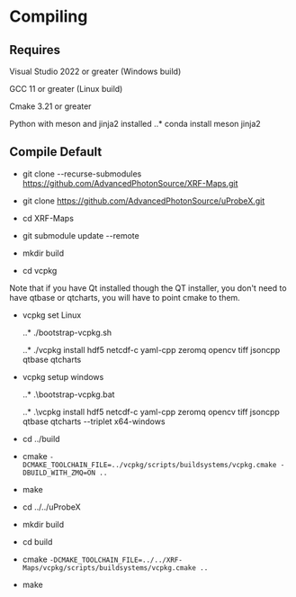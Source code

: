 # Compiling

## Requires

Visual Studio 2022 or greater (Windows build)

GCC 11 or greater (Linux build)

Cmake 3.21 or greater

Python with meson and jinja2 installed
..* conda install meson jinja2

## Compile Default

* git clone --recurse-submodules https://github.com/AdvancedPhotonSource/XRF-Maps.git

* git clone https://github.com/AdvancedPhotonSource/uProbeX.git

* cd XRF-Maps

* git submodule update --remote

* mkdir build

* cd vcpkg

 Note that if you have Qt installed though the QT installer, you don't need to have qtbase or qtcharts, you will have to point cmake to them.

* vcpkg set Linux

   ..* ./bootstrap-vcpkg.sh

   ..* ./vcpkg install hdf5 netcdf-c yaml-cpp zeromq opencv tiff jsoncpp qtbase qtcharts

* vcpkg setup windows

   ..* .\bootstrap-vcpkg.bat

   ..* .\vcpkg install hdf5 netcdf-c yaml-cpp zeromq opencv tiff jsoncpp qtbase qtcharts --triplet x64-windows

* cd ../build

* cmake `-DCMAKE_TOOLCHAIN_FILE=../vcpkg/scripts/buildsystems/vcpkg.cmake -DBUILD_WITH_ZMQ=ON ..`

* make

* cd ../../uProbeX

* mkdir build

* cd build

* cmake `-DCMAKE_TOOLCHAIN_FILE=../../XRF-Maps/vcpkg/scripts/buildsystems/vcpkg.cmake ..`

* make
